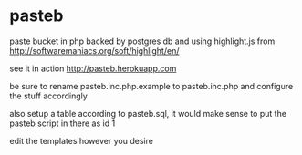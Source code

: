 pasteb
======

paste bucket in php backed by postgres db and using highlight.js 
from http://softwaremaniacs.org/soft/highlight/en/

see it in action http://pasteb.herokuapp.com

be sure to rename pasteb.inc.php.example to pasteb.inc.php and
configure the stuff accordingly

also setup a table according to pasteb.sql, it would make sense
to put the pasteb script in there as id 1

edit the templates however you desire

